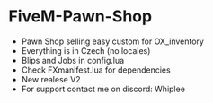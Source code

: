 # FiveM-Pawn-Shop
- Pawn Shop selling easy custom for OX_inventory
- Everything is in Czech (no locales)
- Blips and Jobs in config.lua
- Check FXmanifest.lua for dependencies
- New realese V2
- For support contact me on discord: Whiplee
